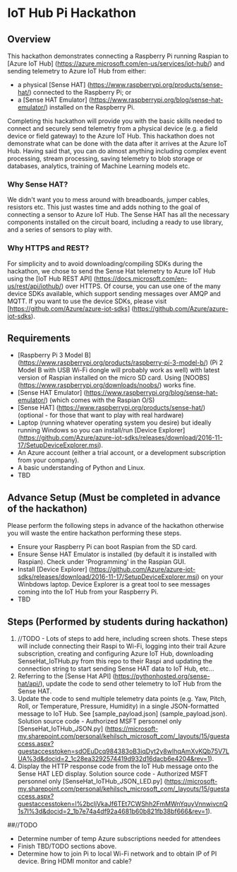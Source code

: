 # IoT Hub Pi Hackathon

## Overview
This hackathon demonstrates connecting a Raspberry Pi running Raspian to [Azure IoT Hub] (https://azure.microsoft.com/en-us/services/iot-hub/) and sending telemetry to Azure IoT Hub from either:
- a physical [Sense HAT] (https://www.raspberrypi.org/products/sense-hat/) connected to the Raspberry Pi; or
- a [Sense HAT Emulator] (https://www.raspberrypi.org/blog/sense-hat-emulator/) installed on the Raspberry Pi.

Completing this hackathon will provide you with the basic skills needed to connect and securely send telemetry from a physical device (e.g. a field device or field gateway) to the Azure IoT Hub. This hackathon does not demonstrate what can be done with the data after it arrives at the Azure IoT Hub. Having said that, you can do almost anything including complex event processing, stream processing, saving telemetry to blob storage or databases, analytics, training of Machine Learning models etc.

### Why Sense HAT?
We didn't want you to mess around with breadboards, jumper cables, resistors etc. This just wastes time and adds nothing to the goal of connecting a sensor to Azure IoT Hub. The Sense HAT has all the necessary components installed on the circuit board, including a ready to use library, and a series of sensors to play with.

### Why HTTPS and REST?
For simplicity and to avoid downloading/compiling SDKs during the hackathon, we chose to send the Sense Hat telemetry to Azure IoT Hub using the [IoT Hub REST API] (https://docs.microsoft.com/en-us/rest/api/iothub/) over HTTPS. Of course, you can use one of the many device SDKs available, which support sending messages over AMQP and MQTT. If you want to use the device SDKs, please visit [https://github.com/Azure/azure-iot-sdks] (https://github.com/Azure/azure-iot-sdks).

## Requirements
- [Raspberry Pi 3 Model B] (https://www.raspberrypi.org/products/raspberry-pi-3-model-b/) (Pi 2 Model B with USB Wi-Fi dongle will probably work as well) with latest version of Raspian installed on the micro SD card. Using [NOOBS] (https://www.raspberrypi.org/downloads/noobs/) works fine. 
- [Sense HAT Emulator] (https://www.raspberrypi.org/blog/sense-hat-emulator/) (which comes with the Raspian O/S)
- [Sense HAT] (https://www.raspberrypi.org/products/sense-hat/) (optional - for those that want to play with real hardware)
- Laptop (running whatever operating system you desire) but ideally running Windows so you can install/run [Device Explorer] (https://github.com/Azure/azure-iot-sdks/releases/download/2016-11-17/SetupDeviceExplorer.msi). 
- An Azure account (either a trial account, or a development subscription from your company). 
- A basic understanding of Python and Linux.
- TBD

## Advance Setup (Must be completed in advance of the hackathon)
Please perform the following steps in advance of the hackathon otherwise you will waste the entire hackathon performing these steps.
- Ensure your Raspberry Pi can boot Raspian from the SD card.
- Ensure Sense HAT Emulator is installed (by default it is installed with Raspian). Check under 'Programming' in the Raspian GUI.
- Install [Device Explorer] (https://github.com/Azure/azure-iot-sdks/releases/download/2016-11-17/SetupDeviceExplorer.msi) on your Winbdows laptop. Device Explorer is a great tool to see messages coming into the IoT Hub from your Raspberry Pi. 
- TBD

## Steps (Performed by students during hackathon)
1. //TODO - Lots of steps to add here, including screen shots. These steps will include connecting their Raspi to Wi-Fi, logging into their trail Azure subscription, creating and configuring Azure IoT Hub, downloading SenseHat_IoTHub.py from this repo to their Raspi and updating the connection string to start sending Sense HAT data to IoT Hub, etc...
2. Referring to the [Sense Hat API] (https://pythonhosted.org/sense-hat/api/), update the code to send other telemetry to IoT Hub from the Sense HAT. 
3. Update the code to send multiple telemetry data points (e.g. Yaw, Pitch, Roll, or Temperature, Pressure, Humidity) in a single JSON-formatted message to IoT Hub. See [sample_payload.json] (sample_payload.json). Solution source code - Authorized MSFT personnel only [SenseHat_IoTHub_JSON.py] (https://microsoft-my.sharepoint.com/personal/kehilsch_microsoft_com/_layouts/15/guestaccess.aspx?guestaccesstoken=sdOEuDcq984383oB3iqDyt2y8wIhqAmXvKQb75V7LUA%3d&docid=2_1c28ea3292574419d932d16dacb6e4204&rev=1).
4. Display the HTTP response code from the IoT Hub message onto the Sense HAT LED display. Solution source code - Authorized MSFT personnel only [SenseHat_IoTHub_JSON_LED.py] (https://microsoft-my.sharepoint.com/personal/kehilsch_microsoft_com/_layouts/15/guestaccess.aspx?guestaccesstoken=l%2bcljVkaJf6TEt7CWShh2FmMWnYquyVnnwivcnQ1s7I%3d&docid=2_1b7e74a4df92a4681b60b821fb38bf666&rev=1).

##//TODO
- Determine number of temp Azure subscriptions needed for attendees
- Finish TBD/TODO sections above.
- Determine how to join Pi to local Wi-Fi network and to obtain IP of PI device. Bring HDMI monitor and cable?
